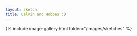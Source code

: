 ```yaml
---
layout: sketch
title: Calvin and Hobbes :D
---
```




{% include image-gallery.html folder="/images/sketches" %}